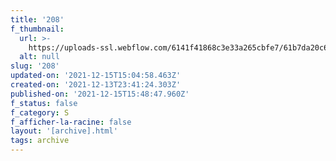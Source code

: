 ```yaml
---
title: '208'
f_thumbnail:
  url: >-
    https://uploads-ssl.webflow.com/6141f41868c3e33a265cbfe7/61b7da20c6a32382360edb4d_208.jpg
  alt: null
slug: '208'
updated-on: '2021-12-15T15:04:58.463Z'
created-on: '2021-12-13T23:41:24.303Z'
published-on: '2021-12-15T15:48:47.960Z'
f_status: false
f_category: S
f_afficher-la-racine: false
layout: '[archive].html'
tags: archive
---
```



